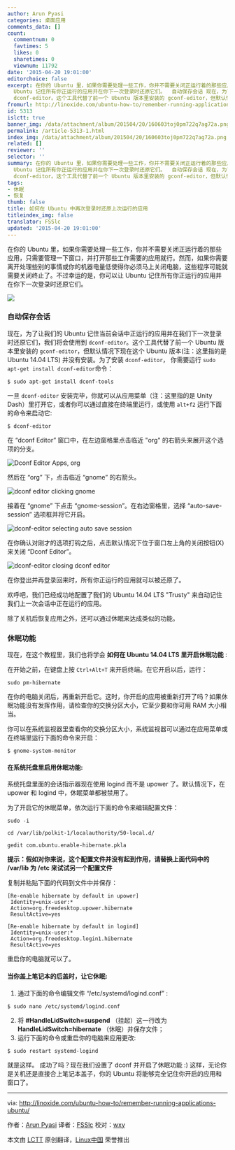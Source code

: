 ```yaml
---
author: Arun Pyasi
categories: 桌面应用
comments_data: []
count:
  commentnum: 0
  favtimes: 5
  likes: 0
  sharetimes: 0
  viewnum: 11792
date: '2015-04-20 19:01:00'
editorchoice: false
excerpt: 在你的 Ubuntu 里，如果你需要处理一些工作，你并不需要关闭正运行着的那些应用，只需要管理一下窗口，并打开那些工作需要的应用就行。然而，如果你需要离开处理些别的事情或你的机器电量低使得你必须马上关闭电脑，这些程序可能就需要关闭终止了。不过幸运的是，你可以让
  Ubuntu 记住所有你正运行的应用并在你下一次登录时还原它们。  自动保存会话 现在，为了让我们的 Ubuntu 记住当前会话中正运行的应用并在我们下一次登录时还原它们，我们将会使用到
  dconf-editor。这个工具代替了前一个 Ubuntu 版本里安装的 gconf-editor，但默认情
fromurl: http://linoxide.com/ubuntu-how-to/remember-running-applications-ubuntu/
id: 5313
islctt: true
banner_img: /data/attachment/album/201504/20/160603toj0pm722q7ag72a.png
permalink: /article-5313-1.html
index_img: /data/attachment/album/201504/20/160603toj0pm722q7ag72a.png.thumb.jpg
related: []
reviewer: ''
selector: ''
summary: 在你的 Ubuntu 里，如果你需要处理一些工作，你并不需要关闭正运行着的那些应用，只需要管理一下窗口，并打开那些工作需要的应用就行。然而，如果你需要离开处理些别的事情或你的机器电量低使得你必须马上关闭电脑，这些程序可能就需要关闭终止了。不过幸运的是，你可以让
  Ubuntu 记住所有你正运行的应用并在你下一次登录时还原它们。  自动保存会话 现在，为了让我们的 Ubuntu 记住当前会话中正运行的应用并在我们下一次登录时还原它们，我们将会使用到
  dconf-editor。这个工具代替了前一个 Ubuntu 版本里安装的 gconf-editor，但默认情
tags:
- 休眠
- 恢复
thumb: false
title: 如何在 Ubuntu 中再次登录时还原上次运行的应用
titleindex_img: false
translator: FSSlc
updated: '2015-04-20 19:01:00'
---
```


在你的 Ubuntu 里，如果你需要处理一些工作，你并不需要关闭正运行着的那些应用，只需要管理一下窗口，并打开那些工作需要的应用就行。然而，如果你需要离开处理些别的事情或你的机器电量低使得你必须马上关闭电脑，这些程序可能就需要关闭终止了。不过幸运的是，你可以让 Ubuntu 记住所有你正运行的应用并在你下一次登录时还原它们。


![](/data/attachment/album/201504/20/160603toj0pm722q7ag72a.png)


### 自动保存会话


现在，为了让我们的 Ubuntu 记住当前会话中正运行的应用并在我们下一次登录时还原它们，我们将会使用到 `dconf-editor`。这个工具代替了前一个 Ubuntu 版本里安装的 `gconf-editor`，但默认情况下现在这个 Ubuntu 版本(注：这里指的是 Ubuntu 14.04 LTS) 并没有安装。为了安装 `dconf-editor`， 你需要运行 `sudo apt-get install dconf-editor`命令：



```
$ sudo apt-get install dconf-tools

```

一旦 `dconf-editor` 安装完毕，你就可以从应用菜单（注：这里指的是 Unity Dash）里打开它，或者你可以通过直接在终端里运行，或使用 `alt+f2` 运行下面的命令来启动它:



```
$ dconf-editor

```

在 “dconf Editor” 窗口中，在左边窗格里点击临近 "org" 的右箭头来展开这个选项的分支。


![Dconf Editor Apps, org](/data/attachment/album/201504/20/160605vu4kr5kkhru305uk.png)


然后在 “org” 下，点击临近 “gnome” 的右箭头。


![dconf editor clicking gnome](/data/attachment/album/201504/20/160606lzrrfrarfws6gcrd.png)


接着在 “gnome” 下点击 “gnome-session”。在右边窗格里，选择 “auto-save-session” 选项框并将它开启。


![dconf-editor selecting auto save session](/data/attachment/album/201504/20/160607x5lzd5o56ydaracg.png)


在你确认对刚才的选项打钩之后，点击默认情况下位于窗口左上角的关闭按钮(X)来关闭 “Dconf Editor”。


![dconf-editor closing dconf editor](/data/attachment/album/201504/20/160607s64e89pp44euz44d.png)


在你登出并再登录回来时，所有你正运行的应用就可以被还原了。


欢呼吧，我们已经成功地配置了我们的 Ubuntu 14.04 LTS "Trusty" 来自动记住我们上一次会话中正在运行的应用。


除了关机后恢复应用之外，还可以通过休眠来达成类似的功能。


### 休眠功能


现在，在这个教程里，我们也将学会 **如何在 Ubuntu 14.04 LTS 里开启休眠功能** :


在开始之前，在键盘上按 `Ctrl+Alt+T` 来开启终端。在它开启以后，运行：



```
sudo pm-hibernate

```

在你的电脑关闭后，再重新开启它。这时，你开启的应用被重新打开了吗？如果休眠功能没有发挥作用，请检查你的交换分区大小，它至少要和你可用 RAM 大小相当。


你可以在系统监视器里查看你的交换分区大小，系统监视器可以通过在应用菜单或在终端里运行下面的命令来开启：



```
$ gnome-system-monitor

```

#### 在系统托盘里启用休眠功能:


系统托盘里面的会话指示器现在使用 logind 而不是 upower 了。默认情况下，在 upower 和 logind 中，休眠菜单都被禁用了。


为了开启它的休眠菜单，依次运行下面的命令来编辑配置文件：



```
sudo -i

cd /var/lib/polkit-1/localauthority/50-local.d/

gedit com.ubuntu.enable-hibernate.pkla

```

**提示：假如对你来说，这个配置文件并没有起到作用，请替换上面代码中的 /var/lib 为 /etc 来试试另一个配置文件**


复制并粘贴下面的代码到文件中并保存：



```
[Re-enable hibernate by default in upower]
 Identity=unix-user:*
 Action=org.freedesktop.upower.hibernate
 ResultActive=yes

[Re-enable hibernate by default in logind]
 Identity=unix-user:*
 Action=org.freedesktop.login1.hibernate
 ResultActive=yes

```

重启你的电脑就可以了。


#### 当你盖上笔记本的后盖时，让它休眠:


1. 通过下面的命令编辑文件 “/etc/systemd/logind.conf” :  


```
$ sudo nano /etc/systemd/logind.conf
```
2. 将 **#HandleLidSwitch=suspend** （挂起）这一行改为 **HandleLidSwitch=hibernate** （休眠）并保存文件；
3. 运行下面的命令或重启你的电脑来应用更改:  


```
$ sudo restart systemd-logind
```


就是这样。 成功了吗？现在我们设置了 dconf 并开启了休眠功能 :) 这样，无论你是关机还是直接合上笔记本盖子，你的 Ubuntu 将能够完全记住你开启的应用和窗口了。




---


via: <http://linoxide.com/ubuntu-how-to/remember-running-applications-ubuntu/>


作者：[Arun Pyasi](http://linoxide.com/author/arunp/) 译者：[FSSlc](https://github.com/FSSlc) 校对：[wxy](https://github.com/wxy)


本文由 [LCTT](https://github.com/LCTT/TranslateProject) 原创翻译，[Linux中国](http://linux.cn/) 荣誉推出